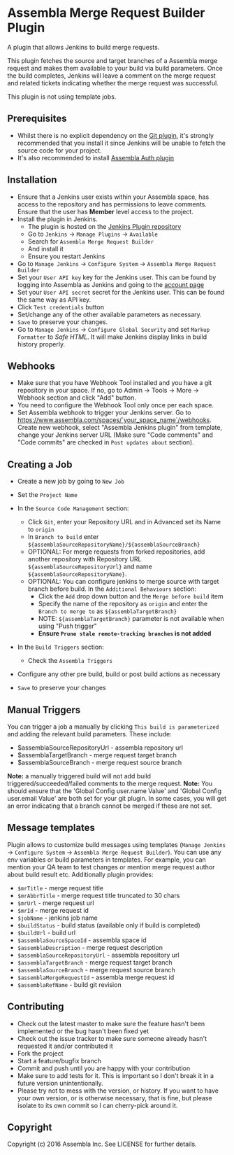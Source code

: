 # Assembla Merge Request Builder Plugin

A plugin that allows Jenkins to build merge requests.

This plugin fetches the source and target branches of a Assembla merge request and makes them available
to your build via build parameters. Once the build completes, Jenkins will leave a comment on the merge
request and related tickets indicating whether the merge request was successful.

This plugin is not using template jobs.

## Prerequisites

* Whilst there is no explicit dependency on the [Git plugin](https://wiki.jenkins-ci.org/display/JENKINS/Git+Plugin),
  it's strongly recommended that you install it since Jenkins will be unable to fetch the source code for your project.
* It's also recommended to install [Assembla Auth plugin](https://wiki.jenkins-ci.org/display/JENKINS/Assembla+Auth+Plugin)

## Installation

* Ensure that a Jenkins user exists within your Assembla space, has access to the repository and has permissions to leave comments. Ensure that the user
  has **Member** level access to the project.
* Install the plugin in Jenkins.
    * The plugin is hosted on the [Jenkins Plugin repository](https://wiki.jenkins-ci.org/display/JENKINS/Assembla+Merge+Request+Builder+Plugin) 
    * Go to ``Jenkins`` -> ``Manage Plugins`` -> ``Available``
    * Search for ``Assembla Merge Request Builder``
    * And install it
    * Ensure you restart Jenkins
* Go to ``Manage Jenkins`` -> ``Configure System`` -> ``Assembla Merge Request Builder``
* Set your ``User API key`` key for the Jenkins user. This can be found by logging into Assembla as Jenkins and going to the [account page](https://www.assembla.com/user/edit/manage_clients) 
* Set your ``User API secret`` secret for the Jenkins user. This can be found the same way as API key.
* Click `Test credentials` button 
* Set/change any of the other available parameters as necessary.
* ``Save`` to preserve your changes.
* Go to `Manage Jenkins` -> `Configure Global Security` and set `Markup Formatter` to *Safe HTML*. It will make Jenkins display links in build history properly.

## Webhooks
* Make sure that you have Webhook Tool installed and you have a git repository in your space. If no, go to Admin -> Tools -> More -> Webhook section and click "Add" button.
* You need to configure the Webhook Tool only once per each space.
* Set Assembla webhook to trigger your Jenkins server. Go to https://www.assembla.com/spaces/`your_space_name`/webhooks. Create new webhook, select "Assembla Jenkins plugin" from template, change your Jenkins server URL (Make sure "Code comments" and "Code commits" are checked in `Post updates about` section).

## Creating a Job

* Create a new job by going to ``New Job``
* Set the ``Project Name``
* In the ``Source Code Management`` section:
    * Click ``Git``, enter your Repository URL and in Advanced set its Name to ``origin``
    * In ``Branch to build`` enter ``${assemblaSourceRepositoryName}/${assemblaSourceBranch}``
    * OPTIONAL: For merge requests from forked repositories, add another repository with Repository URL ``${assemblaSourceRepositoryUrl}`` and name ``${assemblaSourceRepositoryName}``.
    * OPTIONAL: You can configure jenkins to merge source with target branch before build. In the ``Additional Behaviours`` section:
        * Click the ``Add`` drop down button and the ``Merge before build`` item
        * Specify the name of the repository as ``origin`` and enter the ``Branch to merge to`` as ``${assemblaTargetBranch}``
        * NOTE: ``${assemblaTargetBranch}`` parameter is not available when using "Push trigger"
        * **Ensure ``Prune stale remote-tracking branches`` is not added**
* In the ``Build Triggers`` section:
    * Check the ``Assembla Triggers``
    
* Configure any other pre build, build or post build actions as necessary
* ``Save`` to preserve your changes

## Manual Triggers

You can trigger a job a manually by clicking ``This build is parameterized`` and adding the relevant build parameters.
These include:

* $assemblaSourceRepositoryUrl - assembla repository url
* $assemblaTargetBranch - merge request target branch
* $assemblaSourceBranch - merge request source branch

__Note:__  a manually triggered build will not add build triggered/succeeded/failed comments to the merge request.
__Note:__  You should ensure that the 'Global Config user.name Value' and 'Global Config user.email Value' are both set for your git plugin.  In some cases, you will get an error indicating that a branch cannot be merged if these are not set.

## Message templates

Plugin allows to customize build messages using templates (``Manage Jenkins`` -> ``Configure System`` -> ``Assembla Merge Request Builder``). 
You can use any env variables or build parameters in templates. For example, you can mention your QA team to test changes
or mention merge request author about build result etc. Additionally plugin provides:

* `$mrTitle` - merge request title
* `$mrAbbrTitle` - merge request title truncated to 30 chars
* `$mrUrl` - merge request url
* `$mrId` - merge request id
* `$jobName` - jenkins job name
* `$buildStatus` - build status (available only if build is completed)
* `$buildUrl` - build url
* `$assemblaSourceSpaceId` - assembla space id
* `$assemblaDescription` - merge request description
* `$assemblaSourceRepositoryUrl` - assembla repository url
* `$assemblaTargetBranch` - merge request target branch
* `$assemblaSourceBranch` - merge request source branch
* `$assemblaMergeRequestId` - assembla merge request id
* `$assemblaRefName` - build git revision

## Contributing

* Check out the latest master to make sure the feature hasn't been implemented or the bug hasn't been fixed yet
* Check out the issue tracker to make sure someone already hasn't requested it and/or contributed it
* Fork the project
* Start a feature/bugfix branch
* Commit and push until you are happy with your contribution
* Make sure to add tests for it. This is important so I don't break it in a future version unintentionally.
* Please try not to mess with the version, or history. If you want to have your own version, or is otherwise necessary, that is fine,
  but please isolate to its own commit so I can cherry-pick around it.

## Copyright

Copyright (c) 2016 Assembla Inc. See LICENSE for further details.
